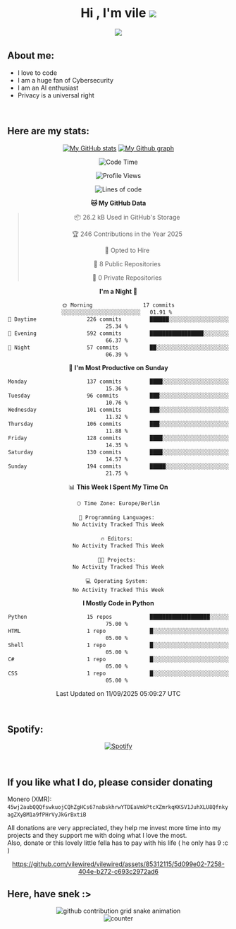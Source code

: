 <h1 align="center">Hi , I'm vile <img src="https://media.giphy.com/media/hvRJCLFzcasrR4ia7z/giphy.gif" width="35"></h1>
<p align="center">
  <a href="https://github.com/viledissociation"><img src="https://readme-typing-svg.demolab.com?font=Roboto+Mono&weight=300&size=28&duration=4000&pause=100&color=C109F7&center=true&vCenter=true&width=580&height=127&lines=I'm+a+programmer;I'm+an+AI+enthusiast;I'm+a+big+fan+of+Neural+Networks;I'm+interested+in+Computer+Science;I+love+Cybersecurity;By+the+way+I+use+Arch+%F0%9F%92%80"></a>
</p>

## About me:

- I love to code
- I am a huge fan of Cybersecurity
- I am an AI enthusiast
- Privacy is a universal right

<br>

## Here are my stats:

<div align="center">
    
 [![My GitHub stats](https://github-readme-stats.vercel.app/api?username=vilewired&count_private=true&show_icons=true&theme=rose_pine)](https://github.com/vilewired)
 [![My Github graph](http://github-profile-summary-cards.vercel.app/api/cards/profile-details?username=vilewired&theme=rose_pine)](https://github.com/vilewired)

<!--START_SECTION:waka-->
![Code Time](http://img.shields.io/badge/Code%20Time-438%20hrs%207%20mins-blue)

![Profile Views](http://img.shields.io/badge/Profile%20Views-3-blue)

![Lines of code](https://img.shields.io/badge/From%20Hello%20World%20I%27ve%20Written-91.2%20thousand%20lines%20of%20code-blue)

**🐱 My GitHub Data** 

> 📦 26.2 kB Used in GitHub's Storage 
 > 
> 🏆 246 Contributions in the Year 2025
 > 
> 💼 Opted to Hire
 > 
> 📜 8 Public Repositories 
 > 
> 🔑 0 Private Repositories 
 > 
**I'm a Night 🦉** 

```text
🌞 Morning                17 commits          ░░░░░░░░░░░░░░░░░░░░░░░░░   01.91 % 
🌆 Daytime                226 commits         ██████░░░░░░░░░░░░░░░░░░░   25.34 % 
🌃 Evening                592 commits         █████████████████░░░░░░░░   66.37 % 
🌙 Night                  57 commits          ██░░░░░░░░░░░░░░░░░░░░░░░   06.39 % 
```
📅 **I'm Most Productive on Sunday** 

```text
Monday                   137 commits         ████░░░░░░░░░░░░░░░░░░░░░   15.36 % 
Tuesday                  96 commits          ███░░░░░░░░░░░░░░░░░░░░░░   10.76 % 
Wednesday                101 commits         ███░░░░░░░░░░░░░░░░░░░░░░   11.32 % 
Thursday                 106 commits         ███░░░░░░░░░░░░░░░░░░░░░░   11.88 % 
Friday                   128 commits         ████░░░░░░░░░░░░░░░░░░░░░   14.35 % 
Saturday                 130 commits         ████░░░░░░░░░░░░░░░░░░░░░   14.57 % 
Sunday                   194 commits         █████░░░░░░░░░░░░░░░░░░░░   21.75 % 
```


📊 **This Week I Spent My Time On** 

```text
🕑︎ Time Zone: Europe/Berlin

💬 Programming Languages: 
No Activity Tracked This Week

🔥 Editors: 
No Activity Tracked This Week

🐱‍💻 Projects: 
No Activity Tracked This Week

💻 Operating System: 
No Activity Tracked This Week
```

**I Mostly Code in Python** 

```text
Python                   15 repos            ███████████████████░░░░░░   75.00 % 
HTML                     1 repo              █░░░░░░░░░░░░░░░░░░░░░░░░   05.00 % 
Shell                    1 repo              █░░░░░░░░░░░░░░░░░░░░░░░░   05.00 % 
C#                       1 repo              █░░░░░░░░░░░░░░░░░░░░░░░░   05.00 % 
CSS                      1 repo              █░░░░░░░░░░░░░░░░░░░░░░░░   05.00 % 
```




 Last Updated on 11/09/2025 05:09:27 UTC
<!--END_SECTION:waka-->
</div>
<br>

## Spotify:

<div align="center">

[![Spotify](https://whois-hoeless.vercel.app/api/spotify?background_color=0d1117&border_color=090d13)](https://open.spotify.com/user/heanchenhorst)
</div>

<br>

## If you like what I do, please consider donating

Monero (XMR): ```45wj2aubQQQfswkuojCQhZgHCs67nabskhrwYTDEaVmkPtcXZmrkqKKSV1JuhXLU8QfnkyagZXyBM1a9fPHrVyJkGrBxtiB```

All donations are very appreciated, they help me invest more time into my projects and they support me with doing what I love the most.  
Also, donate or this lovely little fella has to pay with his life (  he only has 9 :c  )

<div align="center">


https://github.com/vilewired/vilewired/assets/85312115/5d099e02-7258-404e-b272-c693c2972ad6


</div>

## Here, have snek :>
<div align="center">
<picture>
  <source media="(prefers-color-scheme: dark)" srcset="https://raw.githubusercontent.com/vilewired/vilewired/output/github-contribution-grid-snake-dark.svg">
  <source media="(prefers-color-scheme: light)" srcset="https://raw.githubusercontent.com/vilewired/vilewired/output/github-contribution-grid-snake.svg">
  <img alt="github contribution grid snake animation" src="https://raw.githubusercontent.com/vilewired/vilewired/output/github-contribution-grid-snake.svg">
</div>

<div align="center">
  <img src="https://moe-counter.glitch.me/get/@hoeless_count?theme=rule34" alt="counter" />
</div>
